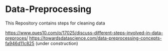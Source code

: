 # Data-Preprocessing
This Repository contains steps for cleaning data

https://www.ques10.com/p/17025/discuss-different-steps-involved-in-data-preproces/
https://towardsdatascience.com/data-preprocessing-concepts-fa946d11c825
(under construction)
